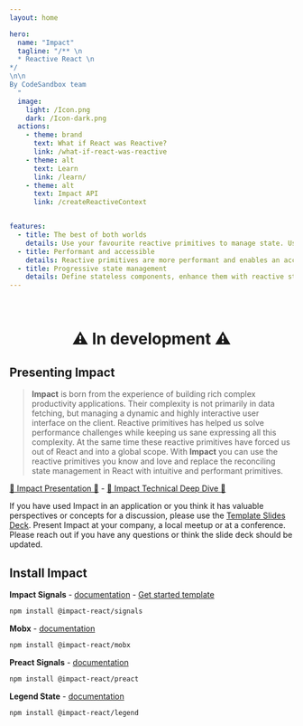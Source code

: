 ```yaml
---
layout: home

hero:
  name: "Impact"
  tagline: "/** \n
  * Reactive React \n
*/
\n\n
By CodeSandbox team
  "
  image:
    light: /Icon.png
    dark: /Icon-dark.png
  actions:
    - theme: brand
      text: What if React was Reactive?
      link: /what-if-react-was-reactive
    - theme: alt
      text: Learn
      link: /learn/
    - theme: alt
      text: Impact API
      link: /createReactiveContext


features:
  - title: The best of both worlds
    details: Use your favourite reactive primitives to manage state. Use Reacts reconciliation model to manage UI.
  - title: Performant and accessible
    details: Reactive primitives are more performant and enables an accessible developer experience for state management.
  - title: Progressive state management
    details: Define stateless components, enhance them with reactive state management and easily share that state with nested components
---
```


<HomeContent>

<br />

<h1 align="center">

:warning: In development :warning:

</h1>

## Presenting Impact

> **Impact** is born from the experience of building rich complex productivity applications. Their complexity is not primarily in data fetching, but managing a dynamic and highly interactive user interface on the client. Reactive primitives has helped us solve performance challenges while keeping us sane expressing all this complexity. At the same time these reactive primitives have forced us out of React and into a global scope. With **Impact** you can use the reactive primitives you know and love and replace the reconciling state management in React with intuitive and performant primitives.

[🍿 Impact Presentation 🍿](https://www.youtube.com/watch?v=x5a-9k498q0) - [🍿 Impact Technical Deep Dive 🍿](https://www.youtube.com/watch?v=yOAZo1SUYrM)

If you have used Impact in an application or you think it has valuable perspectives or concepts for a discussion, please use the [Template Slides Deck](https://docs.google.com/presentation/d/1pHBW-HxkugtK8Ny1ebj3a_klqu3HzHnSPvbVNw1drnU/edit?usp=sharing). Present Impact at your company, a local meetup or at a conference. Please reach out if you have any questions or think the slide deck should be updated.

## Install Impact

**Impact Signals** - [documentation](./signal) - [Get started template](https://codesandbox.io/p/devbox/impact-template-fp6gd9?file=%2Fsrc%2FApp.tsx%3A13%2C5)

```sh
npm install @impact-react/signals
```

**Mobx** - [documentation](https://mobx.js.org/README.html)

```sh
npm install @impact-react/mobx
```

**Preact Signals** - [documentation](https://preact.com/guide/v10/signals/)

```sh
npm install @impact-react/preact
```

**Legend State** - [documentation](https://legendapp.com/open-source/state/v3/)

```sh
npm install @impact-react/legend
```

</HomeContent>
